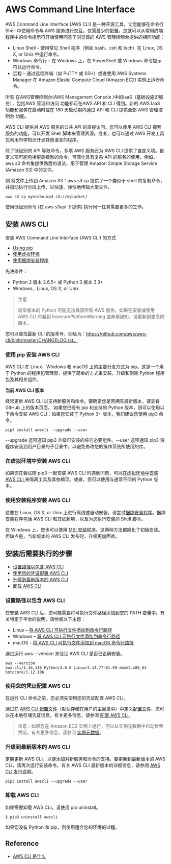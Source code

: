 # AWS Command Line Interface
AWS Command Line Interface (AWS CLI) 是一种开源工具，让您能够在命令行 Shell 中使用命令与 AWS 服务进行交互。仅需最少的配置，您就可以从常用终端程序中的命令提示符开始使用同基于浏览器的 AWS 管理控制台提供的相同功能：
- Linux Shell – 使用常见 Shell 程序（例如 bash、zsh 和 tsch）在 Linux, OS X, or Unix 中运行命令。
- Windows 命令行 – 在 Windows 上，在 PowerShell 或 Windows 命令提示符处运行命令。
- 远程 – 通过远程终端（如 PuTTY 或 SSH）或者使用 AWS Systems Manager 在 Amazon Elastic Compute Cloud (Amazon EC2) 实例上运行命令。

所有 在AWS管理控制台(AWS Management Console )中的IaaS（基础设施即服务），包括AWS 管理和访问 功能都可在AWS API 和 CLI 得到。新的 AWS IaaS 功能和服务在启动时或在 180 天启动期内通过 API 和 CLI 提供全部 AWS 管理控制台 功能。

AWS CLI 提供对 AWS 服务的公共 API 的直接访问。您可以使用 AWS CLI 探索服务的功能，可以开发 Shell 脚本来管理资源。或者，也可以通过 AWS 开发工具包利用所学知识开发其他语言的程序。

除了低级别的 API 等效命令，多项 AWS 服务还为 AWS CLI 提供了自定义项。自定义项可能包括更高级别的命令，可简化具有复杂 API 的服务的使用。例如，aws s3 命令集提供熟悉的语法，用于管理 Amazon Simple Storage Service (Amazon S3) 中的文件。

例 将文件上传到 Amazon S3：aws s3 cp 提供了一个类似于 shell 的复制命令，并自动执行分段上传，以快速、弹性地传输大型文件。
```
aws s3 cp myvideo.mp4 s3://mybucket/
```
使用低级别命令 (在 aws s3api 下提供) 执行同一任务需要更多的工作。

## 安装 AWS CLI 
安装 AWS Command Line Interface (AWS CLI) 的方式
- [Using pip](https://docs.amazonaws.cn/cli/latest/userguide/cli-chap-install.html#install-tool-pip)
- [使用虚拟环境](https://docs.amazonaws.cn/cli/latest/userguide/cli-chap-install.html#install-tool-venv)
- [使用捆绑安装程序](https://docs.amazonaws.cn/cli/latest/userguide/cli-chap-install.html#install-tool-bundled)

先决条件：
- Python 2 版本 2.6.5+ 或 Python 3 版本 3.3+
- Windows、Linux, OS X, or Unix
> 注意
>
> 较早版本的 Python 可能无法兼容所有 AWS 服务。如果在安装或使用 AWS CLI 时看到 InsecurePlatformWarning 或弃用通知，请更新到更高的版本。

您可以查找最新 CLI 的版本号，网址为：https://github.com/aws/aws-cli/blob/master/CHANGELOG.rst。

### 使用 pip 安装 AWS CLI
AWS CLI 在 Linux、Windows 和 macOS 上的主要分发方式为 pip。这是一个用于 Python 的程序包管理器，提供了简单的方式来安装、升级和删除 Python 程序包及其相关组件。

**当前 AWS CLI 版本**

经常更新 AWS CLI 以支持新服务和命令。要确定您是否拥有最新版本，请查看 GitHub 上的版本页面。
如果您已经有 pip 和支持的 Python 版本，则可以使用以下命令安装 AWS CLI：如果您安装了 Python 3+ 版本，我们建议您使用 pip3 命令。
```
pip3 install awscli --upgrade --user
```
--upgrade 选项通知 pip3 升级已安装的任何必要组件。--user 选项通知 pip3 将程序安装到用户目录的子目录中，以避免修改您的操作系统所使用的库。

### 在虚拟环境中安装 AWS CLI
如果您在尝试随 pip3 一起安装 AWS CLI 时遇到问题，可以[在虚拟环境中安装 AWS CLI ](https://docs.amazonaws.cn/cli/latest/userguide/install-virtualenv.html)来隔离工具及其依赖项。或者，您可以使用与通常不同的 Python 版本。

### 使用安装程序安装 AWS CLI
若要在 Linux, OS X, or Unix 上进行离线或自动安装，请尝试[捆绑安装程序](https://docs.amazonaws.cn/cli/latest/userguide/install-bundle.html)。捆绑安装程序包括 AWS CLI 和其依赖项，以及为您执行安装的 Shell 脚本。

在 Windows 上，您也可以使用 [MSI 安装程序](https://docs.amazonaws.cn/cli/latest/userguide/install-windows.html#install-msi-on-windows)。这两种方法都简化了初始安装。但缺点是，当新版本的 AWS CLI 发布时，升级更加困难。

## 安装后需要执行的步骤
- [设置路径以包含 AWS CLI](https://docs.amazonaws.cn/cli/latest/userguide/cli-chap-install.html#post-install-path)
- [使用您的凭证配置 AWS CLI](https://docs.amazonaws.cn/cli/latest/userguide/cli-chap-install.html#post-install-configure)
- [升级到最新版本的 AWS CLI](https://docs.amazonaws.cn/cli/latest/userguide/cli-chap-install.html#post-install-upgrade)
- [卸载 AWS CLI](https://docs.amazonaws.cn/cli/latest/userguide/cli-chap-install.html#post-install-uninstall)
### 设置路径以包含 AWS CLI
在安装 AWS CLI 后，您可能需要将可执行文件路径添加到您的 PATH 变量中。有关特定于平台的说明，请参阅以下主题：
+ Linux – [将 AWS CLI 可执行文件添加到命令行路径](https://docs.amazonaws.cn/cli/latest/userguide/install-linux.html#install-linux-path)
+ Windows – [将 AWS CLI 可执行文件添加到命令行路径](https://docs.amazonaws.cn/cli/latest/userguide/install-windows.html#awscli-install-windows-path)
+ macOS – [将 AWS CLI 可执行文件添加到 macOS 命令行路径](https://docs.amazonaws.cn/cli/latest/userguide/install-macos.html#awscli-install-osx-path)

通过运行 aws --version 来验证 AWS CLI 是否已正确安装。
```
aws --version
aws-cli/1.16.116 Python/3.6.8 Linux/4.14.77-81.59-amzn2.x86_64 botocore/1.12.106
```
### 使用您的凭证配置 AWS CLI
在运行 CLI 命令之前，您必须先使用您的凭证配置 AWS CLI。

通过在 [AWS CLI 配置文件](https://docs.amazonaws.cn/cli/latest/userguide/cli-configure-files.html)（默认存储在用户的主目录中）中定义[配置文件](https://docs.amazonaws.cn/cli/latest/userguide/cli-configure-profiles.html)，您可以在本地存储凭证信息。有关更多信息，请参阅 [配置 AWS CLI](https://docs.amazonaws.cn/cli/latest/userguide/cli-chap-configure.html)。

> 注意：如果您在 Amazon EC2 实例上运行，可以从实例元数据中自动检索凭证。有关更多信息，请参阅 [实例元数据](https://docs.amazonaws.cn/cli/latest/userguide/cli-configure-metadata.html)。
### 升级到最新版本的 AWS CLI
定期更新 AWS CLI，以便添加对新服务和命令的支持。要更新到最新版本的 AWS CLI，请再次运行安装命令。有关 AWS CLI 最新版本的详细信息，请参阅 [AWS CLI 发行说明](https://github.com/aws/aws-cli/blob/develop/CHANGELOG.rst)。
```
pip3 install awscli --upgrade --user
```
### 卸载 AWS CLI
如果需要卸载 AWS CLI，请使用 pip uninstall。
```
$ pip3 uninstall awscli
```

如果您没有 Python 和 pip，则使用适合您的环境的过程。

## Reference
- [AWS CLI 是什么](https://docs.amazonaws.cn/cli/latest/userguide/cli-chap-welcome.html)